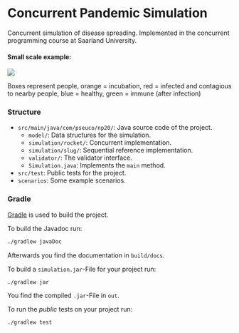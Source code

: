 # Concurrent Pandemic Simulation
Concurrent simulation of disease spreading. Implemented in the concurrent programming course at Saarland University.

#### Small scale example:
![](./scenarios/example.gif)

Boxes represent people, orange = incubation, red = infected and contagious to nearby people, blue = healthy, green = immune (after infection) 

### Structure 

- `src/main/java/com/pseuco/np20/`: Java source code of the project.
    - `model/`: Data structures for the simulation.
    - `simulation/rocket/`: Concurrent implementation.
    - `simulation/slug/`: Sequential reference implementation.
    - `validator/`: The validator interface.
    - `Simulation.java`: Implements the `main` method.
- `src/test`: Public tests for the project.
- `scenarios`: Some example scenarios.


### Gradle
[Gradle](https://gradle.org/) is used to build the project.

To build the Javadoc run:
```bash
./gradlew javaDoc
```
Afterwards you find the documentation in `build/docs`.


To build a `simulation.jar`-File for your project run:
```bash
./gradlew jar
```
You find the compiled `.jar`-File in `out`.

To run the *public* tests on your project run:
```bash
./gradlew test
```